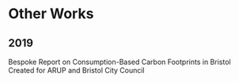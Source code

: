 # Other Works

## 2019
Bespoke Report on Consumption-Based Carbon Footprints in Bristol Created for ARUP and Bristol City Council
